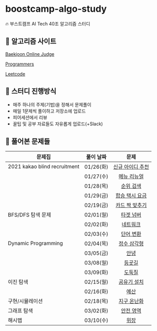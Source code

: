 # boostcamp-algo-study
🔥 부스트캠프 AI Tech 40조 알고리즘 스터디

## 📝 알고리즘 사이트

[Baekjoon Online Judge](www.boj.kr)

[Programmers](https://programmers.co.kr/learn/challenges?tab=all_challenges)

[Leetcode](https://leetcode.com/problemset/top-100-liked-questions/)

## 💭 스터디 진행방식
- 매주 하나의 주제(기법)을 정해서 문제풀이
- 매일 1문제씩 풀이하고 저장소에 업로드
- 피어세션에서 리뷰
- 꿀팁 및 공부 자료들도 자유롭게 업로드(+Slack)

## 📝 풀어본 문제들

|문제집|풀이 날짜|문제|
|----------------------------|:------------:|:---------:|
|2021 kakao blind recruitment|01/26(화)|[신규 아이디 추천](https://programmers.co.kr/learn/courses/30/lessons/72410?language=python3)|
||01/27(수)|[메뉴 리뉴얼](https://programmers.co.kr/learn/courses/30/lessons/72411?language=python3)|
||01/28(목)|[순위 검색](https://programmers.co.kr/learn/courses/30/lessons/72412?language=python3)|
||01/29(금)|[합승 택시 요금](https://programmers.co.kr/learn/courses/30/lessons/72413?language=python3)|
||02/19(금)|[카드 짝 맞추기](https://programmers.co.kr/learn/courses/30/lessons/72415?language=python3)|
|BFS/DFS 탐색 문제|02/01(월)|[타겟 넘버](https://programmers.co.kr/learn/courses/30/lessons/43165?language=python3)|
||02/02(화)|[네트워크](https://programmers.co.kr/learn/courses/30/lessons/43162?language=python3)|
||02/03(수)|[단어 변환](https://programmers.co.kr/learn/courses/30/lessons/43163?language=python3)|
|Dynamic Programming|02/04(목)|[정수 삼각형](https://programmers.co.kr/learn/courses/30/lessons/43105?language=python3)|
||03/05(금)|[안녕](https://www.acmicpc.net/problem/1535)|
||03/08(월)|[등굣길](https://programmers.co.kr/learn/courses/30/lessons/42898?language=python3)|
||03/09(화)|[도둑질](https://programmers.co.kr/learn/courses/30/lessons/42897?language=python3)|
|이진 탐색|02/15(월)|[공유기 설치](https://www.acmicpc.net/problem/2110)|
||02/16(화)|[예산](https://www.acmicpc.net/problem/2512)|
|구현/시뮬레이션|02/18(목)|[지구 온난화](https://www.acmicpc.net/problem/5212)|
|그래프 탐색|03/02(화)|[안전 영역](https://www.acmicpc.net/problem/2468)|
|해시맵|03/10(수)|[위장](https://programmers.co.kr/learn/courses/30/lessons/42578?language=python3)|
